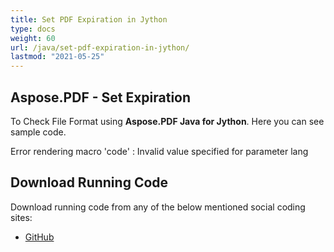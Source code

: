 ```yaml
---
title: Set PDF Expiration in Jython
type: docs
weight: 60
url: /java/set-pdf-expiration-in-jython/
lastmod: "2021-05-25"
---
```


## Aspose.PDF - Set Expiration

To Check File Format using **Aspose.PDF Java for Jython**. Here you can see sample code.

Error rendering macro 'code' : Invalid value specified for parameter lang

## Download Running Code

Download running code from any of the below mentioned social coding sites:

- [GitHub](https://github.com/aspose-pdf/Aspose.PDF-for-Java/releases)
